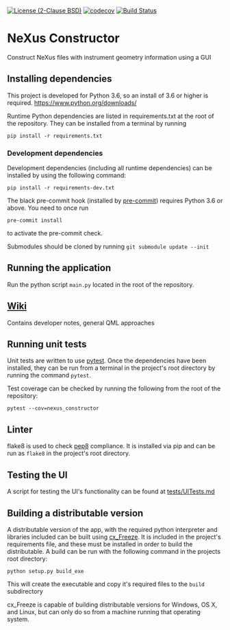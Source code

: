 [![License (2-Clause BSD)](https://img.shields.io/badge/license-BSD%202--Clause-blue.svg)](https://github.com/ess-dmsc/nexus-constructor/blob/master/LICENSE) [![codecov](https://codecov.io/gh/ess-dmsc/nexus-constructor/branch/master/graph/badge.svg)](https://codecov.io/gh/ess-dmsc/nexus-constructor) [![Build Status](https://jenkins.esss.dk/dm/job/ess-dmsc/job/nexus-constructor/job/master/badge/icon)](https://jenkins.esss.dk/dm/job/ess-dmsc/job/nexus-constructor/job/master/)

# NeXus Constructor
Construct NeXus files with instrument geometry information using a GUI

## Installing dependencies

This project is developed for Python 3.6, so an install of 3.6 or higher
is required. https://www.python.org/downloads/

Runtime Python dependencies are listed in requirements.txt at the root of the
repository. They can be installed from a terminal by running
```
pip install -r requirements.txt
```

### Development dependencies

Development dependencies (including all runtime dependencies) can be installed by using the following command: 

```
pip install -r requirements-dev.txt
```

The black pre-commit hook (installed by [pre-commit](https://pre-commit.com/)) requires Python 3.6 or above.
You need to once run
```
pre-commit install
```
to activate the pre-commit check.

Submodules should be cloned by running `git submodule update --init`

## Running the application

Run the python script `main.py` located in the root of the repository.

## [Wiki](https://github.com/ess-dmsc/nexus-constructor/wiki)

Contains developer notes, general QML approaches

## Running unit tests

Unit tests are written to use [pytest](https://docs.pytest.org/en/latest/).
Once the dependencies have been installed, they can be run from a terminal in
the project's root directory by running the command `pytest`.

Test coverage can be checked by running the following from the root of the repository:
```
pytest --cov=nexus_constructor
```

## Linter

flake8 is used to check [pep8](https://www.python.org/dev/peps/pep-0008/?) 
compliance. It is installed via pip and can be run as `flake8` in the project's 
root directory. 

## Testing the UI

A script for testing the UI's functionality can be found at [tests/UITests.md](tests/UITests.md)

## Building a distributable version

A distributable version of the app, with the required python interpreter and
libraries included can be built using [cx_Freeze](https://cx-freeze.readthedocs.io).
It is included in the project's requirements file, and these must be installed
in order to build the distributable. A build can be run with the following
command in the projects root directory:
```
python setup.py build_exe
```
This will create the executable and copy it's required files to the `build`
subdirectory

cx_Freeze is capable of building distributable versions for Windows, OS X, and
Linux, but can only do so from a machine running that operating system.

